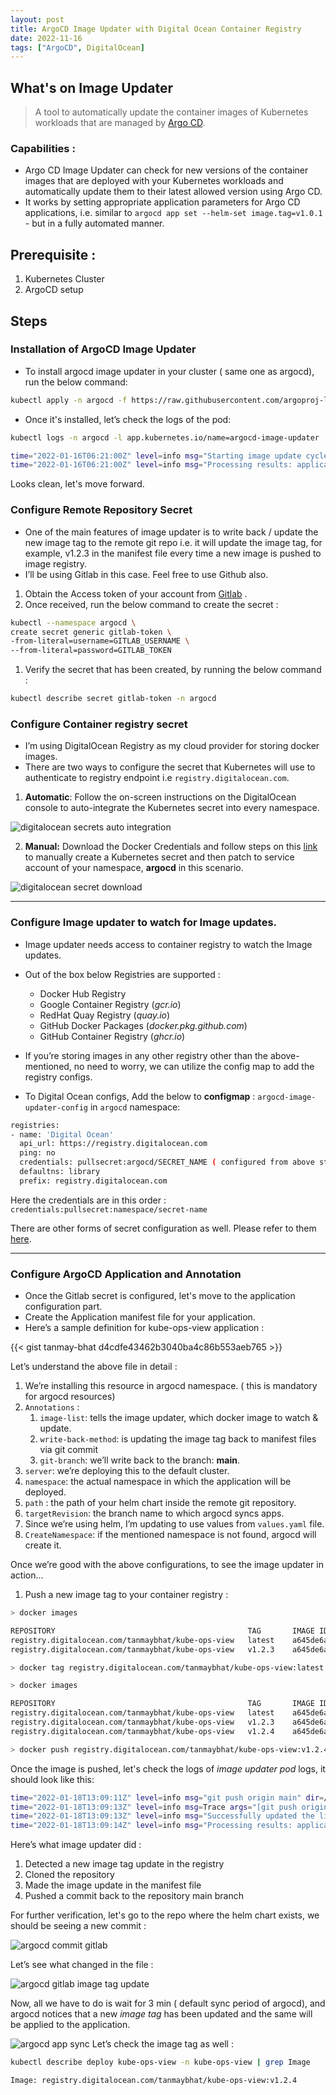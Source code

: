 ```yaml
---
layout: post
title: ArgoCD Image Updater with Digital Ocean Container Registry
date: 2022-11-16
tags: ["ArgoCD", DigitalOcean]
---
```

## What's on Image Updater

> A tool to automatically update the container images of Kubernetes workloads
that are managed by [Argo CD](https://github.com/argoproj/argo-cd).
> 

### Capabilities :

- Argo CD Image Updater can check for new versions of the container images
that are deployed with your Kubernetes workloads and automatically update them
to their latest allowed version using Argo CD.
- It works by setting appropriate
application parameters for Argo CD applications, i.e. similar to
`argocd app set --helm-set image.tag=v1.0.1` - but in a fully automated
manner.

## Prerequisite :

1. Kubernetes Cluster
2. ArgoCD setup

## Steps

### Installation of ArgoCD Image Updater

- To install argocd image updater in your cluster ( same one as argocd), run the below command:

```bash
kubectl apply -n argocd -f https://raw.githubusercontent.com/argoproj-labs/argocd-image-updater/stable/manifests/install.yaml
```

- Once it's installed, let’s check the logs of the pod:

```bash
kubectl logs -n argocd -l app.kubernetes.io/name=argocd-image-updater

time="2022-01-16T06:21:00Z" level=info msg="Starting image update cycle, considering 0 annotated application(s) for update"
time="2022-01-16T06:21:00Z" level=info msg="Processing results: applications=0 images_considered=0 images_skipped=0 images_updated=0 errors=0"
```

Looks clean, let's move forward.

### Configure Remote Repository Secret

- One of the main features of image updater is to write back / update the new image tag to the remote git repo i.e. it will update the image tag, for example, v1.2.3 in the manifest file every time a new image is pushed to image registry.
- I’ll be using Gitlab in this case. Feel free to use Github also.

1. Obtain the Access token of your account from [Gitlab](https://gitlab.com/-/profile/personal_access_tokens) .
2. Once received, run the below command to create the secret :

```bash
kubectl --namespace argocd \
create secret generic gitlab-token \
-from-literal=username=GITLAB_USERNAME \
--from-literal=password=GITLAB_TOKEN
```

1. Verify the secret that has been created, by running the below command :

 

```bash
kubectl describe secret gitlab-token -n argocd
```


### Configure Container registry secret

- I’m using DigitalOcean Registry as my cloud provider for storing docker images.
- There are two ways to configure the secret that Kubernetes will use to authenticate to registry endpoint i.e `registry.digitalocean.com`.
1. **Automatic**: Follow the on-screen instructions on the DigitalOcean console to auto-integrate the Kubernetes secret into every namespace.

![digitalocean secrets auto integration](/do-secret-integration.png)

2. **Manual:** Download the Docker Credentials and follow steps on this [link](https://docs.digitalocean.com/products/container-registry/how-to/use-registry-docker-kubernetes/#create-secret-manually) to manually create a Kubernetes secret and then patch to service account of your namespace, **argocd** in this scenario.

![digitalocean secret download](/do-download-secrets.png)

---

### Configure Image updater to watch for Image updates.

- Image updater needs access to container registry to watch the Image updates.
- Out of the box below Registries are supported :
    - Docker Hub Registry
    - Google Container Registry (*gcr.io*)
    - RedHat Quay Registry (*quay.io*)
    - GitHub Docker Packages (*docker.pkg.github.com*)
    - GitHub Container Registry (*ghcr.io*)
    
- If you’re storing images in any other registry other than the above-mentioned, no need to worry, we can utilize the config map to add the registry configs.
- To Digital Ocean configs, Add the below to **configmap** : `argocd-image-updater-config` in `argocd` namespace:

```bash
registries:
- name: 'Digital Ocean'
  api_url: https://registry.digitalocean.com
  ping: no
  credentials: pullsecret:argocd/SECRET_NAME ( configured from above step )      
  defaultns: library
  prefix: registry.digitalocean.com
```

Here the credentials are in this order :  `credentials:pullsecret:namespace/secret-name`

There are other forms of secret configuration as well. Please refer to them [here](https://argocd-image-updater.readthedocs.io/en/stable/configuration/registries/#specifying-credentials-for-accessing-container-registries).

---

### Configure ArgoCD Application and Annotation

- Once the Gitlab secret is configured, let's move to the application configuration part.
- Create the Application manifest file for your application.
- Here’s a sample definition for kube-ops-view application :

{{< gist tanmay-bhat d4cdfe43462b3040ba4c86b553aeb765 >}}

Let’s understand the above file in detail :

1. We’re installing this resource in argocd namespace. ( this is mandatory for argocd resources)
2. `Annotations` :
    1. `image-list`: tells the image updater, which docker image to watch & update.
    2. `write-back-method`: is updating the image tag back to manifest files via git commit
    3. `git-branch`: we’ll write back to the branch: **main**.
3. `server`: we’re deploying this to the default cluster.
4. `namespace`: the actual namespace in which the application will be deployed.
5. `path` : the path of your helm chart inside the remote git repository.
6. `targetRevision`: the branch name to which argocd syncs apps.
7. Since we’re using helm, I’m updating to use values from `values.yaml` file.
8. `CreateNamespace`: if the mentioned namespace is not found, argocd will create it.

Once we’re good with the above configurations, to see the image updater in action...

1. Push a new image tag to your container registry :

```bash
> docker images

REPOSITORY                                           TAG       IMAGE ID       CREATED         SIZE
registry.digitalocean.com/tanmaybhat/kube-ops-view   latest    a645de6a07a3   21 months ago   253MB
registry.digitalocean.com/tanmaybhat/kube-ops-view   v1.2.3    a645de6a07a3   21 months ago   253MB

> docker tag registry.digitalocean.com/tanmaybhat/kube-ops-view:latest registry.digitalocean.com/tanmaybhat/kube-ops-view:v1.2.4

> docker images

REPOSITORY                                           TAG       IMAGE ID       CREATED         SIZE
registry.digitalocean.com/tanmaybhat/kube-ops-view   latest    a645de6a07a3   21 months ago   253MB
registry.digitalocean.com/tanmaybhat/kube-ops-view   v1.2.3    a645de6a07a3   21 months ago   253MB
registry.digitalocean.com/tanmaybhat/kube-ops-view   v1.2.4    a645de6a07a3   21 months ago   253MB

> docker push registry.digitalocean.com/tanmaybhat/kube-ops-view:v1.2.4

```

 Once the image is pushed, let's check the logs of *image updater pod* logs, it should look like this:

```bash
time="2022-01-18T13:09:11Z" level=info msg="git push origin main" dir=/tmp/git-kube-ops-view-demo405157222 execID=mvIL8
time="2022-01-18T13:09:13Z" level=info msg=Trace args="[git push origin main]" dir=/tmp/git-kube-ops-view-demo405157222 operation_name="exec git" time_ms=2058.666776
time="2022-01-18T13:09:13Z" level=info msg="Successfully updated the live application spec" application=kube-ops-view-demo
time="2022-01-18T13:09:14Z" level=info msg="Processing results: applications=1 images_considered=1 images_skipped=0 images_updated=1 errors=0
```

Here’s what image updater did : 

1. Detected a new image tag update in the registry
2. Cloned the repository
3. Made the image update in the manifest file 
4.  Pushed a commit back to the repository main branch

For further verification, let's go to the repo where the helm chart exists, we should be seeing a new commit : 

![argocd commit gitlab](/argocd-image-gitlab.png)

Let’s see what changed in the file : 

![argocd gitlab image tag update](/argocd-image-change-gitlab.png)

Now, all we have to do is wait for 3 min ( default sync period of argocd), and argocd notices that a new *image tag* has been updated and the same will be applied to the application.

![argocd app sync](/argocd-app-sync.png)
Let’s check the image tag as well : 

```bash
kubectl describe deploy kube-ops-view -n kube-ops-view | grep Image

Image: registry.digitalocean.com/tanmaybhat/kube-ops-view:v1.2.4
```
